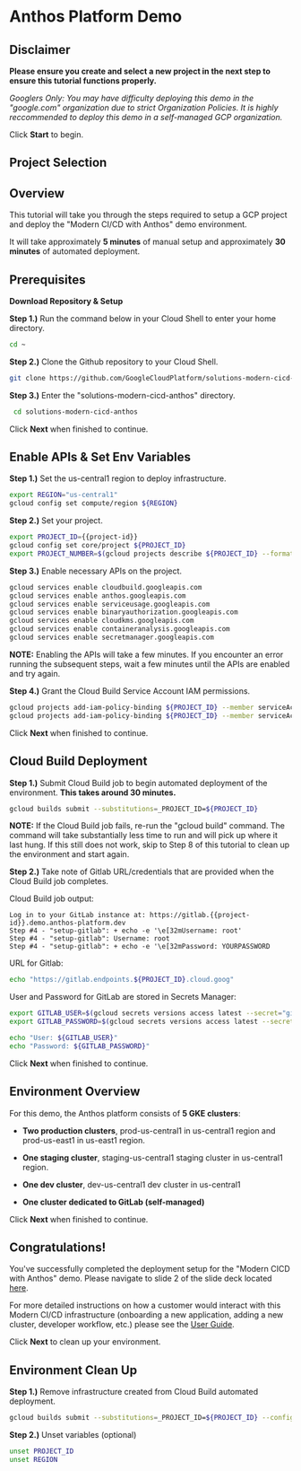 # Anthos Platform Demo

## Disclaimer

**Please ensure you create and select a new project in the next step to ensure this tutorial functions properly.**

*Googlers Only: You may have difficulty deploying this demo in the "google.com" organization due to strict Organization Policies. It is highly reccommended to deploy this demo in a self-managed GCP organization.*

Click **Start** to begin.

## Project Selection
<walkthrough-project-billing-setup></walkthrough-project-billing-setup>

## Overview

This tutorial will take you through the steps required to setup a GCP project and deploy the "Modern CI/CD with Anthos" demo environment. 


It will take  approximately **5 minutes** of manual setup and approximately **30 minutes** of automated deployment.

## Prerequisites
**Download Repository & Setup**

**Step 1.)** Run the command below in your Cloud Shell to enter your home directory.
```bash
cd ~
```


**Step 2.)** Clone the Github repository to your Cloud Shell.
```bash
git clone https://github.com/GoogleCloudPlatform/solutions-modern-cicd-anthos.git
```


**Step 3.)** Enter the "solutions-modern-cicd-anthos" directory.
```bash
 cd solutions-modern-cicd-anthos
```


Click **Next** when finished to continue.

## Enable APIs & Set Env Variables

**Step 1.)** Set the us-central1 region to deploy infrastructure.
```bash
export REGION="us-central1"
gcloud config set compute/region ${REGION}
```


**Step 2.)** Set your project.
```bash
export PROJECT_ID={{project-id}}
gcloud config set core/project ${PROJECT_ID}
export PROJECT_NUMBER=$(gcloud projects describe ${PROJECT_ID} --format 'value(projectNumber)')
```


**Step 3.)** Enable necessary APIs on the project.
```bash
gcloud services enable cloudbuild.googleapis.com
gcloud services enable anthos.googleapis.com
gcloud services enable serviceusage.googleapis.com
gcloud services enable binaryauthorization.googleapis.com
gcloud services enable cloudkms.googleapis.com
gcloud services enable containeranalysis.googleapis.com
gcloud services enable secretmanager.googleapis.com
```


**NOTE:** Enabling the APIs will take a few minutes. If you encounter an error running the subsequent steps, wait a few minutes until the APIs are enabled and try again.


**Step 4.)** Grant the Cloud Build Service Account IAM permissions.
```bash
gcloud projects add-iam-policy-binding ${PROJECT_ID} --member serviceAccount:${PROJECT_NUMBER}@cloudbuild.gserviceaccount.com --role roles/owner
gcloud projects add-iam-policy-binding ${PROJECT_ID} --member serviceAccount:${PROJECT_NUMBER}@cloudbuild.gserviceaccount.com --role roles/containeranalysis.admin
```


Click **Next** when finished to continue.

## Cloud Build Deployment

**Step 1.)** Submit Cloud Build job to begin automated deployment of the environment. **This takes around 30 minutes.**
```bash
gcloud builds submit --substitutions=_PROJECT_ID=${PROJECT_ID}
```


**NOTE:** If the Cloud Build job fails, re-run the "gcloud build" command. The command will take substantially less time to run and will pick up where it last hung. If this still does not work, skip to Step 8 of this tutorial to clean up the environment and start again.


**Step 2.)** Take note of Gitlab URL/credentials that are provided when the Cloud Build job completes.


Cloud Build job output:
```
Log in to your GitLab instance at: https://gitlab.{{project-id}}.demo.anthos-platform.dev
Step #4 - "setup-gitlab": + echo -e '\e[32mUsername: root'
Step #4 - "setup-gitlab": Username: root
Step #4 - "setup-gitlab": + echo -e '\e[32mPassword: YOURPASSWORD
```


URL for Gitlab:
```bash
echo "https://gitlab.endpoints.${PROJECT_ID}.cloud.goog"
```


User and Password for GitLab are stored in Secrets Manager:
```bash
export GITLAB_USER=$(gcloud secrets versions access latest --secret="gitlab-user")
export GITLAB_PASSWORD=$(gcloud secrets versions access latest --secret="gitlab-password")
```

```bash
echo "User: ${GITLAB_USER}"
echo "Password: ${GITLAB_PASSWORD}"
```


Click **Next** when finished to continue.

## Environment Overview

For this demo, the Anthos platform consists of **5 GKE clusters**: 

* **Two production clusters**, prod-us-central1 in us-central1 region and prod-us-east1 in us-east1 region.

* **One staging cluster**, staging-us-central1 staging cluster in us-central1 region.

* **One dev cluster**, dev-us-central1 dev cluster in us-central1

* **One cluster dedicated to GitLab (self-managed)**


Click **Next** when finished to continue.

## Congratulations!

<walkthrough-conclusion-trophy></walkthrough-conclusion-trophy>

You've successfully completed the deployment setup for the "Modern CICD with Anthos" demo. Please navigate to slide 2 of the slide deck located [here](https://docs.google.com/presentation/d/1p4jyKluC1oCcQ1HvwLOjhpKkckQ4CKD6rXxIyXJXDhg/edit#slide=id.g7f25a49472_0_7).


For more detailed instructions on how a customer would interact with this Modern CI/CD infrastructure (onboarding a new application, adding a new cluster, developer workflow, etc.) please see the [User Guide](https://github.com/GoogleCloudPlatform/solutions-modern-cicd-anthos/blob/master/docs/index.md).


Click **Next** to clean up your environment.

## Environment Clean Up

**Step 1.)** Remove infrastructure created from Cloud Build automated deployment.
```bash
gcloud builds submit --substitutions=_PROJECT_ID=${PROJECT_ID} --config cloudbuild-destroy.yaml
```


**Step 2.)** Unset variables (optional)
```bash
unset PROJECT_ID
unset REGION
```
